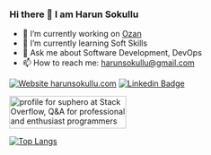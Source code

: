 ### Hi there 👋 I am Harun Sokullu

- 🔭 I’m currently working on [Ozan](https://www.ozan.com/)
- 🌱 I’m currently learning Soft Skills
- 💬 Ask me about Software Development, DevOps
- 📫 How to reach me: [harunsokullu@gmail.com](mailto:harunsokullu@gmail.com)

[![Website harunsokullu.com](https://img.shields.io/website-up-down-green-red/https/harunsokullu.com.svg)](https://harunsokullu.com/)
[![Linkedin Badge](https://img.shields.io/badge/-Harun%20Sokullu-blue?style=flat-square&logo=Linkedin&logoColor=white&link=https://www.linkedin.com/in/suphero/)](https://www.linkedin.com/in/suphero/)

<a href="https://stackoverflow.com/users/128144/suphero"><img src="https://stackoverflow.com/users/flair/128144.png" width="208" height="58" alt="profile for suphero at Stack Overflow, Q&amp;A for professional and enthusiast programmers" title="profile for suphero at Stack Overflow, Q&amp;A for professional and enthusiast programmers"></a>

[![Top Langs](https://github-readme-stats.vercel.app/api/wakatime?username=suphero&layout=compact&langs_count=10&custom_title=Last%20year%20activity)](https://wakatime.com/@suphero)

<!--
**suphero/suphero** is a ✨ _special_ ✨ repository because its `README.md` (this file) appears on your GitHub profile.

Here are some ideas to get you started:

- 🔭 I’m currently working on ...
- 🌱 I’m currently learning ...
- 👯 I’m looking to collaborate on ...
- 🤔 I’m looking for help with ...
- 💬 Ask me about ...
- 📫 How to reach me: ...
- 😄 Pronouns: ...
- ⚡ Fun fact: ...
-->
